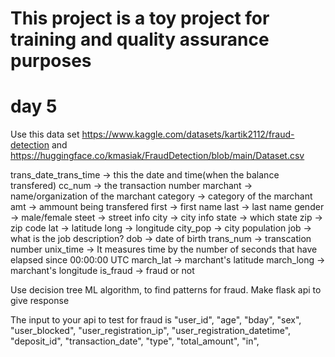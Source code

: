# This project is a toy project for training and quality assurance purposes

# day 5

Use this data set https://www.kaggle.com/datasets/kartik2112/fraud-detection and
https://huggingface.co/kmasiak/FraudDetection/blob/main/Dataset.csv

trans_date_trans_time -> this the date and time(when the balance transfered)
cc_num -> the transaction number
marchant -> name/organization of the marchant
category -> category of the marchant
amt -> ammount being transfered
first -> first name
last -> last name
gender -> male/female
steet -> street info
city -> city info
state -> which state
zip -> zip code
lat -> latitude
long -> longitude
city_pop -> city population
job -> what is the job description?
dob -> date of birth
trans_num -> transcation number
unix_time -> It measures time by the number of seconds that have elapsed since 00:00:00 UTC
march_lat -> marchant's latitude
march_long -> marchant's longitude
is_fraud -> fraud or not

Use decision tree ML algorithm, to find patterns for fraud.
Make flask api to give response

The input to your api to test for fraud is
"user_id",
"age",
"bday",
"sex",
"user_blocked",
"user_registration_ip",
"user_registration_datetime",
"deposit_id",
"transaction_date",
"type",
"total_amount",
"in",

